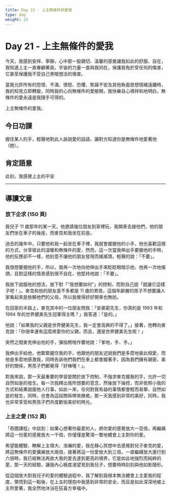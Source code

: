 ```yaml
---
title: Day 21 - 上主無條件的愛我
type: day
weight: 21
---
```


# Day 21 - 上主無條件的愛我

今天，我感到安祥、寧靜，心中那一股親切、溫馨的感覺讓我如此的舒服、自在，我知道上主一直眷顧著我，宇宙的力量一直與我同在，保護我免於受任何的傷害，它甚至保護我不受自己黑暗想法的傷害。

當我允許所有的怨恨、不滿、憤怒、恐懼、焦躁不安及其他負面思想情緒遠離時，我的知見立即轉變，同時我的心向無條件的愛敞開，我快樂且心境祥和地明白，無條件的愛永遠是我隨手可得的。

上主無條件的愛我。


## 今日功課

握住某人的手，輕聲地對此人訴說愛的話語，讓對方知道你是無條件地愛著他（她）。

## 肯定語意

此刻，我感覺上主的平安

---

## 導讀文章

### 放下企求 (150 頁)

我兒子 11 歲那年的某一天，他邀請幾位朋友到家裡玩，我開車去接他們，他的朋友們坐在車子的後座，而麥克和我坐在前座。

過去的幾年中，只要他和我一起坐在車子裡，我就會握握他的小手，他也喜歡這樣的方式，分享彼此的溫暖和無條件的愛，然而，這一次當我伸出手要握他的手時，他的反應卻不一樣，他刻意不讓他的朋友發現而搖搖頭，輕聲的說：「不要」。

我很想要握他的手，所以，我再一次地向他伸出手來眨眨眼暗示他，他再一次地搖頭，且對這樣的情景感到很不自在，他堅持地說：「不要」。

我放下說服他的想法，放下對「“我想要如何”」的控制，而對自己說「就讓它這樣子吧！」。麥克和他的朋友差不多都是 11 歲的男孩，這個年齡層的孩子不想要讓人家看起來是依賴他們的父母，所以我覺得好好開車也無妨。

在回家的半路上，麥克其中的一位朋友問我：「安裘密先生，你真的是 1993 年和 1994 年的世界健美先生冠軍得主嗎？」我答道：「是的。」

他說：「如果我的父親是世界健美先生，我一定會高興的不得了。」接著，他轉向麥克說：「你很幸運有這麼疼愛你的父親，而且，還是世界健美先生呢！」

突然之間麥克伸出他的手，彈指劈啪作響地說：「爹地，手、手。」

我伸出手給他，他緊緊握住我的手，他跟他的朋友述說我們是多麼地彼此相愛，而他是多麼地感激我，同時告訴他們我們在車上都會握著手，因為我們擁有親密、美好的關係，男孩子們都覺得「好棒喔！」。

對我來說，那一天最重要的學習是關於放下控制，不強求麥克握我的手，允許一切自然如是的發生。每一次我釋出我所想要的意念，然後放下操控，而非依照小我的方式和結果說服他人行事，如此一來，任何對我有益的事情都會輕而易舉、自然如是的發生，同時，也會為這段關係帶來療癒。那一天我感到非常的美好，同時，我也非常享受和男孩子們共度歡愉美好的時光。

### 上主之愛 (152 頁)

「奇蹟課程」中談到：如果心想著你最愛的人，將你愛的感覺放大一百倍，再繼續將這一份愛的感覺放大一千倍，你僅僅是驚鴻一瞥地體會上主對你的愛。

希望能體驗、瞭解上主偉大、浩瀚的愛，我在靜心冥想中去感覺對兒子麥克的愛，將這無條件的愛擴展放大兩倍，接著將這一份愛放大到三倍，一直繼續放大進行到六倍時，我已經無法再放大我的愛去達到更高的境界，它是如此地強烈而純粹的愛，那一天的經驗，讓我內心極度渴望見到我兒子，想要時時刻刻與他如影隨形。

從這個放大對我兒子的愛的體驗過程中，我了解到我根本無法體會上主愛我的程度，領悟到這一點後，在上主的懷抱中我感到非常的安全，而且是如此深深地被上主所愛著，我全然地沐浴在狂喜方幸福中。
